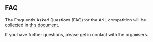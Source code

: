 ## FAQ

The Frequently Asked Questions (FAQ) for the ANL competition will be collected in [this document](https://docs.google.com/document/d/10g72tdiWYKsHqJz-6R7JUnj7kCR4cKXP6_sMQyi0tYs/edit?usp=sharing).

If you have further questions, please get in contact with the organisers.
